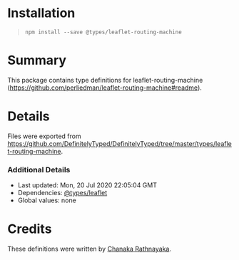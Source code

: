 # Installation
> `npm install --save @types/leaflet-routing-machine`

# Summary
This package contains type definitions for leaflet-routing-machine (https://github.com/perliedman/leaflet-routing-machine#readme).

# Details
Files were exported from https://github.com/DefinitelyTyped/DefinitelyTyped/tree/master/types/leaflet-routing-machine.

### Additional Details
 * Last updated: Mon, 20 Jul 2020 22:05:04 GMT
 * Dependencies: [@types/leaflet](https://npmjs.com/package/@types/leaflet)
 * Global values: none

# Credits
These definitions were written by [Chanaka Rathnayaka](https://github.com/chanakadrathnayaka).
